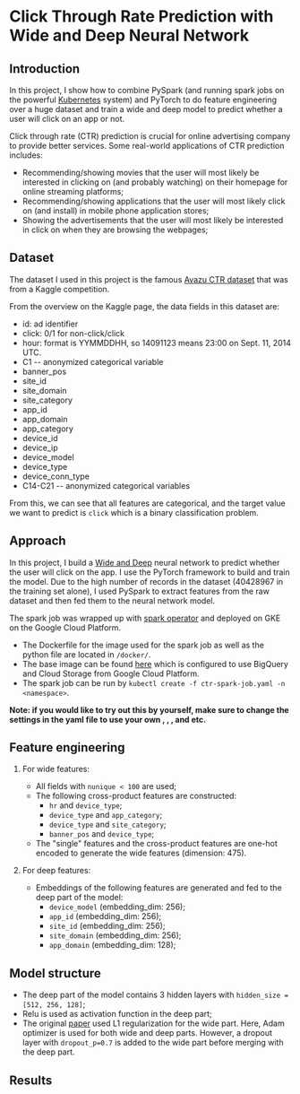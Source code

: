 # Click Through Rate Prediction with Wide and Deep Neural Network

## Introduction
In this project, I show how to combine PySpark (and running spark jobs on the powerful [Kubernetes](https://kubernetes.io) system) and PyTorch to do feature engineering over a huge dataset and train a wide and deep model to predict whether a user will click on an app or not.

Click through rate (CTR) prediction is crucial for online advertising company to provide better services. Some real-world applications of CTR prediction includes:
- Recommending/showing movies that the user will most likely be interested in clicking on (and probably watching) on their homepage for online streaming platforms;
- Recommending/showing applications that the user will most likely click on (and install) in mobile phone application stores;
- Showing the advertisements that the user will most likely be interested in click on when they are browsing the webpages;

## Dataset
The dataset I used in this project is the famous [Avazu CTR dataset](https://www.kaggle.com/c/avazu-ctr-prediction) that was from a Kaggle competition.

From the overview on the Kaggle page, the data fields in this dataset are:
- id: ad identifier
- click: 0/1 for non-click/click
- hour: format is YYMMDDHH, so 14091123 means 23:00 on Sept. 11, 2014 UTC.
- C1 -- anonymized categorical variable
- banner_pos
- site_id
- site_domain
- site_category
- app_id
- app_domain
- app_category
- device_id
- device_ip
- device_model
- device_type
- device_conn_type
- C14-C21 -- anonymized categorical variables

From this, we can see that all features are categorical, and the target value we want to predict is `click` which is a binary classification problem.

## Approach
In this project, I build a [Wide and Deep](https://ai.googleblog.com/2016/06/wide-deep-learning-better-together-with.html) neural network to predict whether the user will click on the app. I use the PyTorch framework to build and train the model.
Due to the high number of records in the dataset (40428967 in the training set alone), I used PySpark to extract features from the raw dataset and then fed them to the neural network model.

The spark job was wrapped up with [spark operator](https://github.com/GoogleCloudPlatform/spark-on-k8s-operator) and deployed on GKE on the Google Cloud Platform.
 - The Dockerfile for the image used for the spark job as well as the python file are located in `/docker/`.
 - The base image can be found [here](https://github.com/yinanli617/pyspark-gcp) which is configured to use BigQuery and Cloud Storage from Google Cloud Platform.
 - The spark job can be run by `kubectl create -f ctr-spark-job.yaml -n <namespace>`.

**Note: if you would like to try out this by yourself, make sure to change the settings in the yaml file to use your own <project-name>, <service-account>, <namespace>, and <gs-bucket> etc.**

## Feature engineering
1. For wide features:
   - All fields with `nunique < 100` are used;
   - The following cross-product features are constructed:
     - `hr` and `device_type`;
     - `device_type` and `app_category`;
     - `device_type` and `site_category`;
     - `banner_pos` and `device_type`;
   - The "single" features and the cross-product features are one-hot encoded to generate the wide features (dimension: 475).

2. For deep features:
   - Embeddings of the following features are generated and fed to the deep part of the model:
     - `device_model` (embedding_dim: 256);
     - `app_id` (embedding_dim: 256);
     - `site_id` (embedding_dim: 256);
     - `site_domain` (embedding_dim: 256);
     - `app_domain` (embedding_dim: 128);

## Model structure
- The deep part of the model contains 3 hidden layers with `hidden_size = [512, 256, 128]`;
- Relu is used as activation function in the deep part;
- The original [paper](https://arxiv.org/abs/1606.07792) used L1 regularization for the wide part. Here, Adam optimizer is used for both wide and deep parts. However, a dropout layer with `dropout_p=0.7` is added to the wide part before merging with the deep part.

## Results
